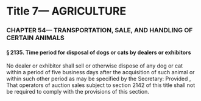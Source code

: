 
# Title 7— AGRICULTURE
### CHAPTER 54— TRANSPORTATION, SALE, AND HANDLING OF CERTAIN ANIMALS
#### § 2135. Time period for disposal of dogs or cats by dealers or exhibitors

No dealer or exhibitor shall sell or otherwise dispose of any dog or cat within a period of five business days after the acquisition of such animal or within such other period as may be specified by the Secretary: Provided , That operators of auction sales subject to section 2142 of this title shall not be required to comply with the provisions of this section.
